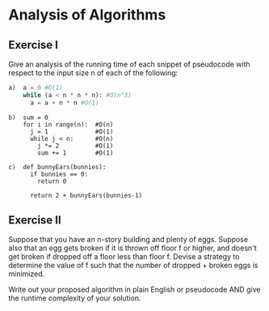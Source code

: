 # Analysis of Algorithms

## Exercise I

Give an analysis of the running time of each snippet of
pseudocode with respect to the input size n of each of the following:

```python
a)  a = 0 #O(1)
    while (a < n * n * n): #O(n^3)
      a = a + n * n #O(1)
```


```
b)  sum = 0
    for i in range(n):  #O(n)
      j = 1             #O(1)
      while j < n:      #O(n)
        j *= 2          #O(1)
        sum += 1        #O(1)
```

```
c)  def bunnyEars(bunnies):
      if bunnies == 0:
        return 0

      return 2 + bunnyEars(bunnies-1)
```

## Exercise II

Suppose that you have an n-story building and plenty of eggs. Suppose also that an egg gets broken if it is thrown off floor f or higher, and doesn't get broken if dropped off a floor less than floor f. Devise a strategy to determine the value of f such that the number of dropped + broken eggs is minimized.

Write out your proposed algorithm in plain English or pseudocode AND give the runtime complexity of your solution.

